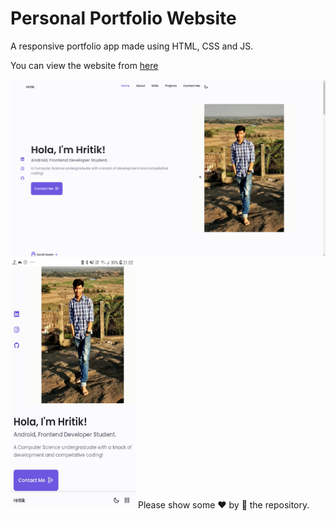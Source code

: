 # Personal Portfolio Website

A responsive portfolio app made using HTML, CSS and JS.

You can view the website from [here](https://simba-97.github.io/Portfolio)

![Website on Large Devices](./assets/img/LargeDevice.png?raw=true "Optional Title")
<img width="200" height="400" alt="portfolio_view" src="./assets/img/SmallDevices.jpg">
Please show some ❤ by 🌟 the repository.
